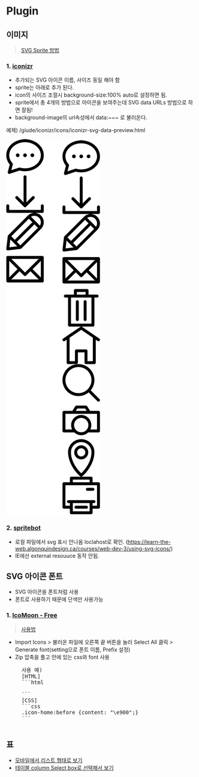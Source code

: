 # Plugin

## 이미지  
> [SVG Sprite 방법](https://a11y.gitbook.io/graphics-aria/svg-graphics/sprites)

### 1. [iconizr](https://iconizr.com/)
* 추가되는 SVG 아이콘 이름, 사이즈 동일 해야 함  
* sprite는 아래로 추가 된다.
* icon의 사이즈 조절시 background-size:100% auto로 설정하면 됨.
* sprite에서 총 4개의 방법으로 아이콘을 보여주는데 SVG data URLs 방법으로 하면 잘됨!
* background-image의 url속성에서 data:~~~ 로 불러온다.

예제) /giude/iconizr/icons/iconizr-svg-data-preview.html

![이미지](/img/icon_01.png)  

### 2. [spritebot](https://github.com/thomasjbradley/spritebot#download)
* 로컬 파일에서 svg 표시 안나옴 loclahost로 확인. (https://learn-the-web.algonquindesign.ca/courses/web-dev-3/using-svg-icons/)  
* IE에선 external resouuce 동작 안됨.

## SVG 아이콘 폰트
* SVG 아이콘을 폰트처럼 사용  
* 폰트로 사용하기 때문에 단색만 사용가능  

### 1. [IcoMoon - Free](https://icomoon.io/app/#/select)
> [사용법](https://dkdlfhd.blog.me/220912398067)
* Import Icons > 불러온 파일에 오른쪽 끝 버튼을 눌러 Select All 클릭 > Generate font(setting으로 폰트 이름, Prefix 설정)
* Zip 압축을 풀고 안에 있는 css와 font 사용
    <pre>
    사용 예)  
    [HTML]
    ```html
    <span class="icon-home"></span>
    ```
    [CSS]
    ```css
    .icon-home:before {content: "\e900";}
    ```
    </pre>

## 표  
* [모바일에서 리스트 형태로 보기](https://www.jqueryscript.net/demo/Small-Responsive-Table-Plugin-with-jQuery-CSS3-Stacked-Rows/)
* [테이블 column Select box로 선택해서 보기](http://gergeo.se/RWD-Table-Patterns/)  